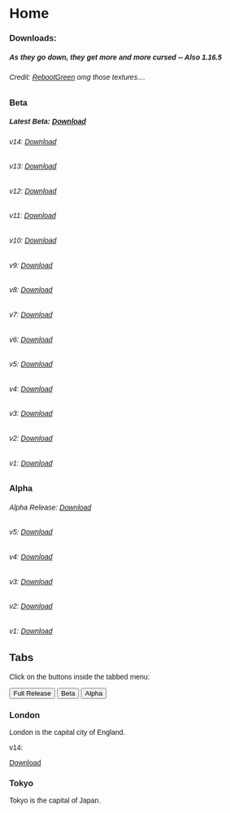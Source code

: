 # Home

### Downloads:
##### As they go down, they get more and more cursed   -- Also 1.16.5
###### Credit: [RebootGreen](https://mine.ly/RebootGreen.1) omg those textures....

### Beta
##### Latest Beta: [Download](https://github.com/Buffesworld/beta_mod_versions/blob/main/buffeworldv14%20(beta).jar?raw=true)
###### v14: [Download](https://github.com/Buffesworld/beta_mod_versions/blob/main/buffeworldv14%20(beta).jar?raw=true)
###### v13: [Download](https://github.com/Buffesworld/beta_mod_versions/blob/main/buffeworldv13%20(beta).jar?raw=true)
###### v12: [Download](https://github.com/Buffesworld/beta_mod_versions/blob/main/buffeworldv12%20(beta).jar?raw=true)
###### v11: [Download](https://github.com/Buffesworld/beta_mod_versions/blob/main/buffeworldv11%20(beta).jar?raw=true)
###### v10: [Download](https://github.com/Buffesworld/beta_mod_versions/blob/main/buffeworldv10%20(beta).jar?raw=true)
###### v9: [Download](https://github.com/Buffesworld/beta_mod_versions/blob/main/buffeworldv9%20(beta).jar?raw=true)
###### v8: [Download](https://github.com/Buffesworld/beta_mod_versions/blob/main/buffeworldv8%20(beta).jar?raw=true)
###### v7: [Download](https://github.com/Buffesworld/beta_mod_versions/blob/main/buffeworldv7%20(beta).jar?raw=true)
###### v6: [Download](https://github.com/Buffesworld/beta_mod_versions/blob/main/buffeworldv6%20(beta).jar?raw=true)
###### v5: [Download](https://github.com/Buffesworld/beta_mod_versions/blob/main/buffeworldv5%20(beta).jar?raw=true)
###### v4: [Download](https://github.com/Buffesworld/beta_mod_versions/blob/main/buffeworldv4.jar?raw=true)
###### v3: [Download](https://github.com/Buffesworld/beta_mod_versions/blob/main/buffeworldv3.jar?raw=true)
###### v2: [Download](https://github.com/Buffesworld/beta_mod_versions/blob/main/buffeworld%20v2.jar?raw=true)
###### v1: [Download](https://github.com/Buffesworld/beta_mod_versions/blob/main/buff-e-world%20v1.jar?raw=true)
 
### Alpha
###### Alpha Release: [Download](https://www.youtube.com/embed/O91DT1pR1ew?autoplay=1&controls=0&modestbranding=1&disablekb=1&loop=1&fs=1&mouse=0&t=10)
###### v5: [Download](https://www.youtube.com/embed/O91DT1pR1ew?autoplay=1&controls=0&modestbranding=1&disablekb=1&loop=1&fs=1&mouse=0&t=10)
###### v4: [Download](https://www.youtube.com/embed/O91DT1pR1ew?autoplay=1&controls=0&modestbranding=1&disablekb=1&loop=1&fs=1&mouse=0&t=10)
###### v3: [Download](https://www.youtube.com/embed/O91DT1pR1ew?autoplay=1&controls=0&modestbranding=1&disablekb=1&loop=1&fs=1&mouse=0&t=10)
###### v2: [Download](https://www.youtube.com/embed/O91DT1pR1ew?autoplay=1&controls=0&modestbranding=1&disablekb=1&loop=1&fs=1&mouse=0&t=10)
###### v1: [Download](https://www.youtube.com/embed/O91DT1pR1ew?autoplay=1&controls=0&modestbranding=1&disablekb=1&loop=1&fs=1&mouse=0&t=10)

<html>
<head>
<meta name="viewport" content="width=device-width, initial-scale=1">
<style>
body {font-family: Arial;}

/* Style the tab */
.tab {
  overflow: hidden;
  border: 1px solid #ccc;
  background-color: #f1f1f1;
}

/* Style the buttons inside the tab */
.tab button {
  background-color: inherit;
  float: left;
  border: none;
  outline: none;
  cursor: pointer;
  padding: 14px 16px;
  transition: 0.3s;
  font-size: 17px;
}

/* Change background color of buttons on hover */
.tab button:hover {
  background-color: #ddd;
}

/* Create an active/current tablink class */
.tab button.active {
  background-color: #ccc;
}

/* Style the tab content */
.tabcontent {
  display: none;
  padding: 6px 12px;
  border: 1px solid #ccc;
  border-top: none;
}
</style>
</head>
<body>

<h2>Tabs</h2>
<p>Click on the buttons inside the tabbed menu:</p>

<div class="tab">
  <button class="tablinks" onclick="openCity(event, 'Full Release')">Full Release</button>
  <button class="tablinks" onclick="openCity(event, 'Beta')">Beta</button>
  <button class="tablinks" onclick="openCity(event, 'Alpha')">Alpha</button>
</div>

<div id="Full Release" class="tabcontent">
  <h3>London</h3>
  <p>London is the capital city of England.</p>
</div>

<div id="Beta" class="tabcontent">
 <p>v14: </p><a href="https://github.com/Buffesworld/beta_mod_versions/blob/main/buffeworldv14%20(beta).jar?raw=true">Download</a>
 
</div>

<div id="Alpha" class="tabcontent">
  <h3>Tokyo</h3>
  <p>Tokyo is the capital of Japan.</p>
</div>

<script>
function openCity(evt, cityName) {
  var i, tabcontent, tablinks;
  tabcontent = document.getElementsByClassName("tabcontent");
  for (i = 0; i < tabcontent.length; i++) {
    tabcontent[i].style.display = "none";
  }
  tablinks = document.getElementsByClassName("tablinks");
  for (i = 0; i < tablinks.length; i++) {
    tablinks[i].className = tablinks[i].className.replace(" active", "");
  }
  document.getElementById(cityName).style.display = "block";
  evt.currentTarget.className += " active";
}
</script>
   
</body>
</html> 

